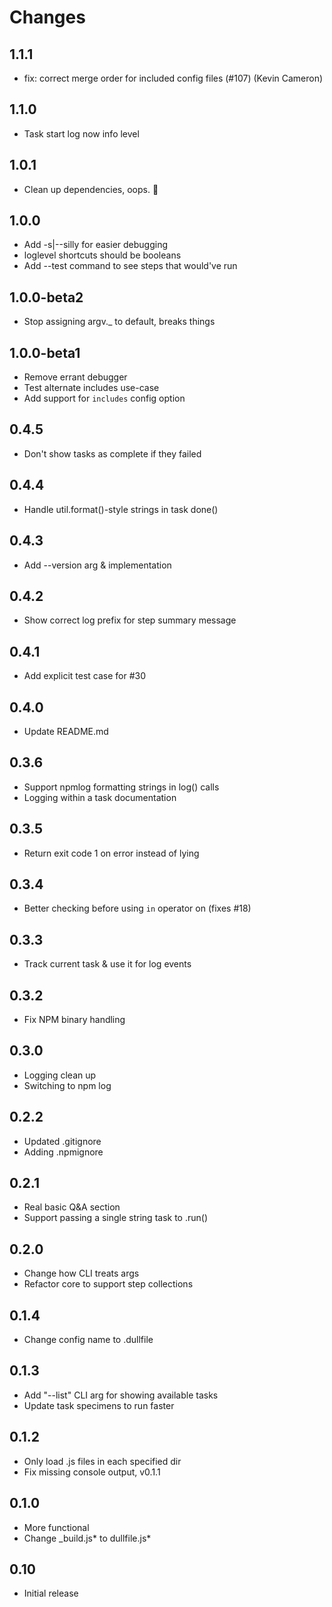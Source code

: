 # Changes

## 1.1.1

- fix: correct merge order for included config files (#107) (Kevin Cameron)

## 1.1.0

- Task start log now info level

## 1.0.1

- Clean up dependencies, oops. :construction:

## 1.0.0

- Add -s|--silly for easier debugging
- loglevel shortcuts should be booleans
- Add --test command to see steps that would've run

## 1.0.0-beta2

- Stop assigning argv._ to default, breaks things

## 1.0.0-beta1

- Remove errant debugger
- Test alternate includes use-case
- Add support for `includes` config option

## 0.4.5

- Don't show tasks as complete if they failed

## 0.4.4

- Handle util.format()-style strings in task done()

## 0.4.3

- Add --version arg & implementation

## 0.4.2

- Show correct log prefix for step summary message

## 0.4.1

- Add explicit test case for #30

## 0.4.0

- Update README.md

## 0.3.6

- Support npmlog formatting strings in log() calls
- Logging within a task documentation

## 0.3.5

- Return exit code 1 on error instead of lying

## 0.3.4

- Better checking before using `in` operator on (fixes #18)

## 0.3.3

- Track current task & use it for log events

## 0.3.2

- Fix NPM binary handling

## 0.3.0

- Logging clean up
- Switching to npm log

## 0.2.2

- Updated .gitignore
- Adding .npmignore

## 0.2.1

- Real basic Q&A section
- Support passing a single string task to .run()

## 0.2.0

- Change how CLI treats args
- Refactor core to support step collections

## 0.1.4

- Change config name to .dullfile

## 0.1.3

- Add "--list" CLI arg for showing available tasks
- Update task specimens to run faster

## 0.1.2

- Only load .js files in each specified dir
- Fix missing console output, v0.1.1

## 0.1.0

- More functional
- Change _build.js* to dullfile.js*

## 0.10

- Initial release

